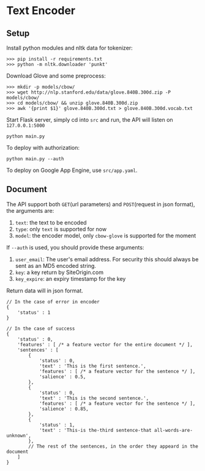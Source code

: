 # Text Encoder


## Setup

Install python modules and nltk data for tokenizer:

```shell
>>> pip install -r requirements.txt
>>> python -m nltk.downloader 'punkt'
```

Download Glove and some preprocess:

```shell
>>> mkdir -p models/cbow/
>>> wget http://nlp.stanford.edu/data/glove.840B.300d.zip -P models/cbow/
>>> cd models/cbow/ && unzip glove.840B.300d.zip
>>> awk '{print $1}' glove.840B.300d.txt > glove.840B.300d.vocab.txt
```

Start Flask server, simply cd into `src` and run, the API will listen on `127.0.0.1:5000`
```
python main.py
```

To deploy with authorization:
```
python main.py --auth
```

To deploy on Google App Engine, use `src/app.yaml`.

## Document

The API support both `GET`(url parameters) and `POST`(request in json format), the arguments are:

1. `text`: the text to be encoded
2. `type`: only `text` is supported for now
3. `model`: the encoder model, only `cbow-glove` is supported for the moment

If `--auth` is used, you should provide these arguments:

1. `user_email`: The user's email address. For security this should always be sent as an MD5 encoded string.
2. `key`: a key return by SiteOrigin.com 
3. `key_expire`: an expiry timestamp for the key

Return data will in json format.
```
// In the case of error in encoder
{
	'status' : 1
}

// In the case of success
{
	'status' : 0,
	'features' : [ /* a feature vector for the entire document */ ],
	'sentences' : [
		{
			'status' : 0,
			'text' : 'This is the first sentence.',
			'features' : [ /* a feature vector for the sentence */ ],
			'salience' : 0.5,
		},
		{
			'status' : 0,
			'text' : 'This is the second sentence.',
			'features' : [ /* a feature vector for the sentence */ ],
			'salience' : 0.85,
		},
		{
			'status' : 1,
			'text' : 'This-is the-third sentence-that all-words-are-unknown',
		},
		// The rest of the sentences, in the order they appeard in the document
	]
}
```

